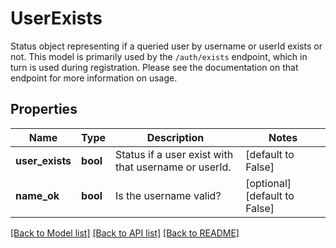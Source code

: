 # UserExists

Status object representing if a queried user by username or userId exists or not. This model is primarily used by the `/auth/exists` endpoint, which in turn is used during registration. Please see the documentation on that endpoint for more information on usage.

## Properties
Name | Type | Description | Notes
------------ | ------------- | ------------- | -------------
**user_exists** | **bool** | Status if a user exist with that username or userId. | [default to False]
**name_ok** | **bool** | Is the username valid? | [optional] [default to False]

[[Back to Model list]](../README.md#documentation-for-models) [[Back to API list]](../README.md#documentation-for-api-endpoints) [[Back to README]](../README.md)


